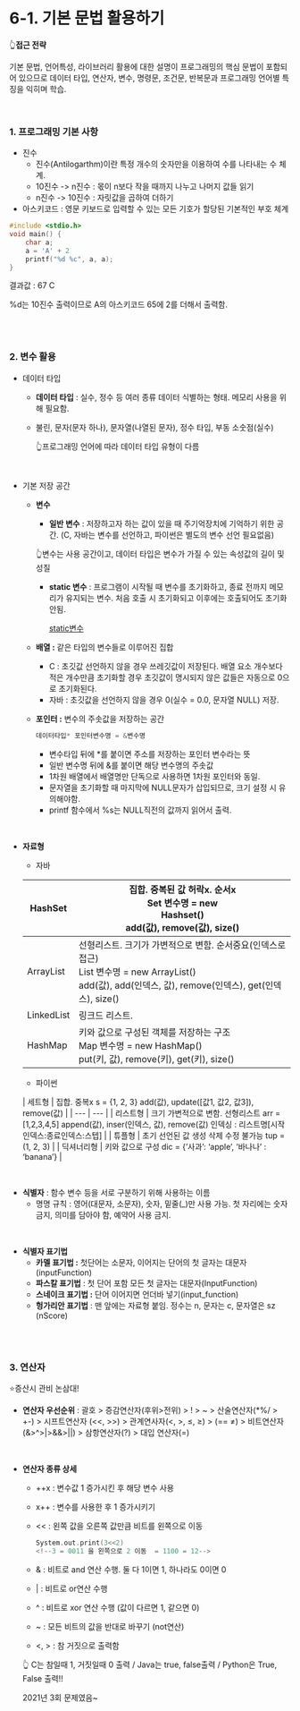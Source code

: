 # 6-1. 기본 문법 활용하기

👆**접근 전략**

기본 문법, 언어특성, 라이브러리 활용에 대한 설명이 프로그래밍의 핵심 문법이 포함되어 있으므로 데이터 타입, 연산자, 변수, 명령문, 조건문, 반복문과 프로그래밍 언어별 특징을 익히며 학습.

<br>

### 1. 프로그래밍 기본 사항

- 진수
    - 진수(Antilogarthm)이란 특정 개수의 숫자만을 이용하여 수를 나타내는 수 체계.
    - 10진수 -> n진수 : 몫이 n보다 작을 때까지 나누고 나머지 값들 읽기
    - n진수 -> 10진수 : 자릿값을 곱하여 더하기
- 아스키코드 : 영문 키보드로 입력할 수 있는 모든 기호가 할당된 기본적인 부호 체계

```c
#include <stdio.h>
void main() {
	char a;
	a = 'A' + 2
	printf("%d %c", a, a);
}  
```

결과값 : 67 C

%d는 10진수 출력이므로 A의 아스키코드 65에 2를 더해서 출력함.

<br>
<br>

### 2. 변수 활용

- 데이터 타입
    - **데이터 타입** : 실수, 정수 등 여러 종류 데이터 식별하는 형태. 메모리 사용을 위해 필요함.
    - 불린, 문자(문자 하나), 문자열(나열된 문자), 정수 타입, 부동 소숫점(실수)
        
        👆프로그래밍 언어에 따라 데이터 타입 유형이 다름
        
        <br>

- 기본 저장 공간
    - **변수**
        - **일반 변수** : 저장하고자 하는 값이 있을 때 주기억장치에 기억하기 위한 공간.
        (C, 자바는 변수를 선언하고, 파이썬은 별도의 변수 선언 필요없음)
        
        👆변수는 사용 공간이고, 데이터 타입은 변수가 가질 수 있는 속성값의 길이 및 성질
        
        - **static 변수** : 프로그램이 시작될 때 변수를 초기화하고, 종료 전까지 메모리가 유지되는 변수. 처음 호출 시 초기화되고 이후에는 호출되어도 초기화 안됨.
            
            [static변수]([https://dojang.io/mod/page/view.php?id=690](https://dojang.io/mod/page/view.php?id=690))
            
    - **배열 :** 같은 타입의 변수들로 이루어진 집합
        - C : 초깃값 선언하지 않을 경우 쓰레깃값이 저장된다. 배열 요소 개수보다 적은 개수만큼 초기화할 경우 초깃값이 명시되지 않은 값들은 자동으로 0으로 초기화된다.
        - 자바 : 초깃값을 선언하지 않을 경우 0(실수 = 0.0, 문자열 NULL) 저장.
    - **포인터 :** 변수의 주솟값을 저장하는 공간
        
        ```c
        데이터타입* 포인터변수명 = &변수명
        ```
        
        - 변수타입 뒤에 *를 붙이면 주소를 저장하는 포인터 변수라는 뜻
        - 일반 변수명 뒤에 &를 붙이면 해당 변수명의 주솟값
        - 1차원 배열에서 배열명만 단독으로 사용하면 1차원 포인터와 동일.
        - 문자열을 초기화할 때 마지막에 NULL문자가 삽입되므로, 크기 설정 시 유의해야함.
        - printf 함수에서 %s는 NULL직전의 값까지 읽어서 출력.

<br>

- **자료형**
    - 자바
    
    | HashSet | 집합. 중복된 값 허락x. 순서x <br>Set 변수명 = new <br>Hashset()<br>add(값), remove(값), size() |
    | --- | --- |
    | ArrayList | 선형리스트. 크기가 가변적으로 변함. 순서중요(인덱스로 접근)<br>List 변수명 = new ArrayList()<br>add(값), add(인덱스, 값), remove(인덱스), get(인덱스), size() |
    | LinkedList | 링크드 리스트. |
    | HashMap | 키와 값으로 구성된 객체를 저장하는 구조<br>Map 변수명 = new HashMap()<br>put(키, 값), remove(키), get(키), size() |
    - 파이썬
    
    | 세트형 | 집합. 중복x
    s = {1, 2, 3}
    add(값), update([값1, 값2, 값3]), remove(값) |
    | --- | --- |
    | 리스트형 | 크기 가변적으로 변함. 선형리스트
    arr = [1,2,3,4,5]
    append(값), inser(인덱스, 값), remove(값)
    인덱싱 : 리스트명[시작인덱스:종료인덱스:스텝] |
    | 튜플형 | 초기 선언된 값 생성 삭제 수정 불가능
    tup = (1, 2, 3) |
    | 딕셔너리형 | 키와 값으로 구성
    dic = {’사과’: ‘apple’, ‘바나나’ : ‘banana’} |

<br>

- **식별자** : 함수 변수 등을 서로 구분하기 위해 사용하는 이름
    - 명명 규칙 : 영어(대문자, 소문자), 숫자, 밑줄(_)만 사용 가능. 첫 자리에는 숫자 금지, 의미를 담아야 함, 예약어 사용 금지.

<br>

- **식별자 표기법**
    - **카멜 표기법 :** 첫단어는 소문자, 이어지는 단어의 첫 글자는 대문자(inputFunction)
    - **파스칼 표기법** : 첫 단어 포함 모든 첫 글자는 대문자(InputFunction)
    - **스네이크 표기법 :** 단어 이어지면 언더바 넣기(input_function)
    - **헝가리안 표기법** : 맨 앞에는 자료형 붙임. 정수는 n, 문자는 c, 문자열은 sz (nScore)

<br>
<br>

### 3. 연산자

⭐증산시 관비 논삼대!

- **연산자 우선순위** : 괄호 > 증감연산자(후위>전위) > ! > ~ > 산술연산자(*%/ > +-) > 시프트연산자 (<<, >>) > 관계연사자(<, >, ≤, ≥) > (== ≠) > 비트연산자 (&>^>|>&&>||) > 삼항연산자(?) > 대입 연산자(=)

<br>

- **연산자 종류 상세**
    - ++x : 변수값 1 증가시킨 후 해당 변수 사용
    - x++ : 변수를 사용한 후 1 증가시키기
    - << : 왼쪽 값을 오른쪽 값만큼 비트를 왼쪽으로 이동
        
        ```c
        System.out.print(3<<2)
        <!--3 = 0011 을 왼쪽으로 2 이동  = 1100 = 12-->
        ```
        
    - & : 비트로 and 연산 수행. 둘 다 1이면 1, 하나라도 0이면 0
    - |  : 비트로 or연산 수행
    - ^ : 비트로 xor 연산 수행 (값이 다르면 1, 같으면 0)
    - ~ : 모든 비트의 값을 반대로 바꾸기 (not연산)
    - <, > : 참 거짓으로 출력함
    
    👆 C는 참일때 1, 거짓일때 0 출력 / Java는 true, false출력 / Python은 True, False 출력!!
    
    2021년 3회 문제였음~

<br>
<br>  
